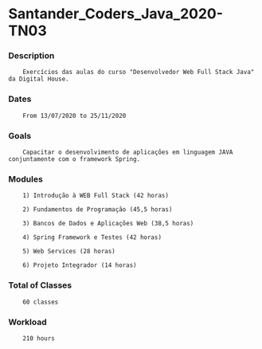 # Santander_Coders_Java_2020-TN03

### Description
        Exercícios das aulas do curso "Desenvolvedor Web Full Stack Java" da Digital House.

### Dates
        From 13/07/2020 to 25/11/2020

### Goals
        Capacitar o desenvolvimento de aplicações em linguagem JAVA conjuntamente com o framework Spring.

### Modules

        1) Introdução à WEB Full Stack (42 horas)
        
        2) Fundamentos de Programação (45,5 horas)
        
        3) Bancos de Dados e Aplicações Web (38,5 horas)
        
        4) Spring Framework e Testes (42 horas)
        
        5) Web Services (28 horas)
        
        6) Projeto Integrador (14 horas)
        
### Total of Classes
        60 classes

### Workload
        210 hours
